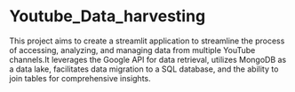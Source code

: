 # Youtube_Data_harvesting
This project aims to create a streamlit application to streamline the process of accessing, analyzing, and managing data from multiple YouTube channels.It leverages the Google API for data retrieval, utilizes MongoDB as a data lake,  facilitates data migration to a SQL database, and the ability to join tables for comprehensive insights.
